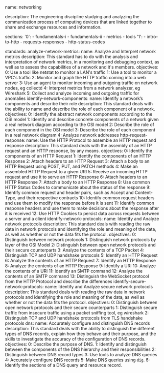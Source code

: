 name: networking

description: The engineering discipline studying and analyzing the communication process of computing devices that are linked together to share and exchange resources and information.

sections:
  '0':
    - fundamentals-i
    - fundamentals-ii
    - metrics
    - tools
  '1':
    - intro-to-http
    - requests-responses
    - http-status-codes

standards:
  analyze-network-metrics:
    name: Analyze and Interpret network metrics
    description: This standard has to do with the analysis and interpretation of network metrics, in a monitoring and debugging context, as well as to assess the capabilities of a network and it's members.
    objectives:
      0: Use a tool like netstat to monitor a LAN's traffic
      1: Use a tool to monitor a VPC's traffic
      2: Monitor and graph the HTTP traffic coming into a web server
      3: Use an agent to monitor incoming and outgoing traffic on network nodes, eg collectd
      4: Interpret metrics from a network analyzer, eg Wireshark
      5: Collect and analyze incoming and outgoing traffic for anomalies
  identify-network-components:
    name: Identify a network’s components and describe their role
    description: This standard deals with the ability to name and describe the role of each component of a network.
    objectives:
      0: Identify the abstract network components according to the OSI model
      1: Identify and describe concrete components of a network given a real network diagram according to the OSI model
      2: Describe the role of each component in the OSI model
      3: Describe the role of each component in a real network diagram
      4: Analyze network addresses
  http-request-response:
    name: Use the HTTP Protocol to assemble an HTTP request and response
    description: This standard deals with the assembly of an HTTP request and an HTTP response, by any means.
    objectives:
      0: Identify the components of an HTTP Request
      1: Identify the components of an HTTP Response
      2: Attach headers to an HTTP Request
      3: Attach a body to an HTTP Request using POST, PUT, and PATCH methods
      4: Make an assembled HTTP Request to a given URI
      5: Receive an incoming HTTP request and use it to serve an HTTP Response
      6: Attach headers to an HTTP Response
      7: Attach a body to an HTTP Response
      8: Use common HTTP Status Codes to communicate about the status of the response
      9: Identify common request and header pairs, such as Accept and Content-Type, and their respective contracts
      10: Identify common request headers and use them to modify the response before it is sent
      11: Identify common response headers and use them to make decisions about the response after it is received
      12: Use HTTP Cookies to persist data across requests between a server and a client
  identify-network-protocols:
    name: Identify and Analyze network protocols
    description: This standard deals with reading the raw data in network protocols and identifying the role and meaning of the data, as well as whether or not the data fits the protocol.
    objectives:
      0: Distinguish between network protocols
      1: Distinguish network protocols by layer of the OSI Model
      2: Distinguish between open network protocols and their secure counterparts
      3: Analyze the contents of a TCP Packet
      4: Distinguish TCP and UDP handshake protocols
      5: Identify an HTTP Request
      6: Analyze the contents of an HTTP Request
      7: Identify an HTTP Response
      8: Analyze the contents of an HTTP Response
      9: Identify a URI
      10: Analyze the contents of a URI
      11: Identify an SMTP command
      12: Analyze the contents of an SMTP command
      13: Distinguish the WebSocket protocol from the HTTP Protocol and describe the differences
  identify-secure-network-protocols:
    name: Identify and Analyze secure network protocols
    description: This standard deals with reading the raw data in network protocols and identifying the role and meaning of the data, as well as whether or not the data fits the protocol.
    objectives:
      0: Distinguish between open network protocols and their secure counterparts
      1: Distinguish secure traffic from insecure traffic using a packet sniffing tool, eg wireshark
      2: Distinguish TCP and UDP handshake protocols from TLS handshake protocols
  dns:
    name: Accurately configure and distinguish DNS records
    description: This standard deals with the ability to distinguish the different types of DNS records, explain how they behave and their purpose, and the skills to investigate the accuracy of the configuration of DNS records.
    objectives:
      0: Describe the purpose of DNS.
      1: Identify and distinguish between the components of the DNS hierarchy and their responsibilities
      2: Distinguish between DNS record types
      3: Use tools to analyze DNS queries
      4: Accurately configure DNS records
      5: Make DNS queries using `dig`.
      6: Identify the sections of a DNS query and resource record.
